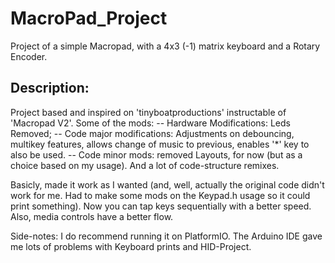 # MacroPad_Project
Project of a simple Macropad, with a 4x3 (-1) matrix keyboard and a Rotary Encoder.

## Description:

Project based and inspired on 'tinyboatproductions' instructable of 'Macropad V2'.
Some of the mods:
  -- Hardware Modifications: Leds Removed;
  -- Code major modifications: Adjustments on debouncing, multikey features, allows change of music to previous, enables '*' key to also be used.
  -- Code minor mods: removed Layouts, for now (but as a choice based on my usage). And a lot of code-structure remixes. 
  
  Basicly, made it work as I wanted (and, well, actually the original code didn't work for me. Had to make some mods on the Keypad.h usage so it could print something). Now you can tap keys sequentially with a better speed. Also, media controls have a better flow.
  
  Side-notes: I do recommend running it on PlatformIO. The Arduino IDE gave me lots of problems with Keyboard prints and HID-Project.